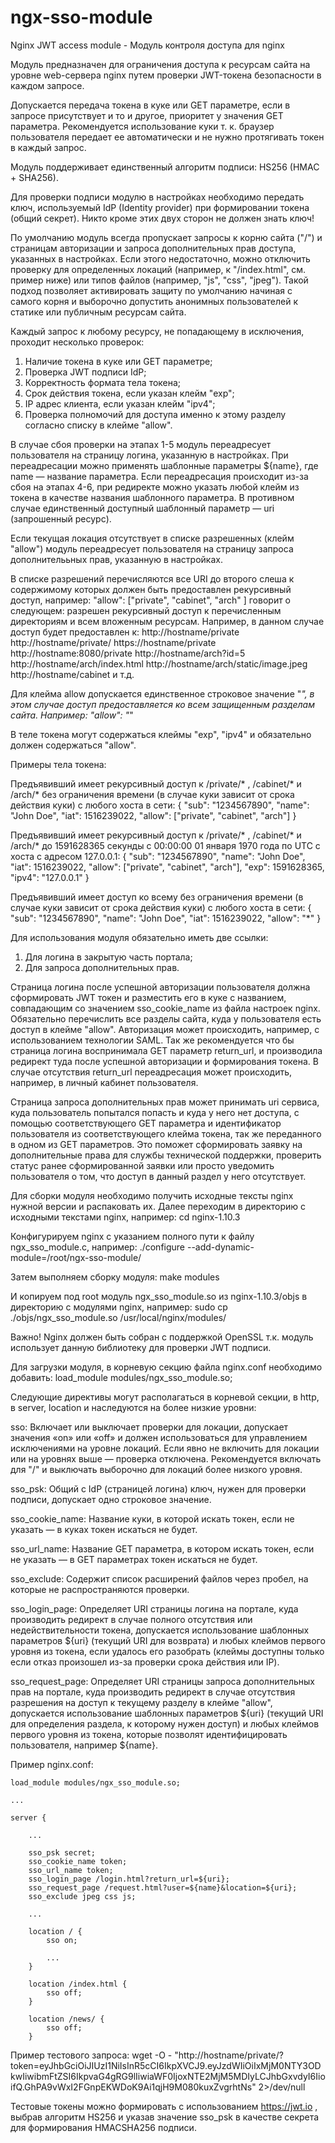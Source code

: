 # ngx-sso-module
Nginx JWT access module - Модуль контроля доступа для nginx

Модуль предназначен для ограничения доступа к ресурсам сайта на уровне web-сервера nginx путем проверки JWT-токена безопасности в каждом запросе.

Допускается передача токена в куке или GET параметре, если в запросе присутствует и то и другое, приоритет у значения GET параметра.
Рекомендуется использование куки т. к. браузер пользователя передает ее автоматически и не нужно протягивать токен в каждый запрос.

Модуль поддерживает единственный алгоритм подписи: HS256 (HMAC + SHA256).

Для проверки подписи модулю в настройках необходимо передать ключ, используемый IdP (Identity provider) при формировании токена (общий секрет). Никто кроме этих двух сторон не должен знать ключ!

По умолчанию модуль всегда пропускает запросы к корню сайта ("/") и страницам авторизации и запроса дополнительных прав доступа, указанных в настройках.
Если этого недостаточно, можно отключить проверку для определенных локаций (например, к "/index.html", см. пример ниже) или типов файлов (например, "js", "css", "jpeg").
Такой подход позволяет активировать защиту по умолчанию начиная с самого корня и выборочно допустить анонимных пользователей к статике или публичным ресурсам сайта.

Каждый запрос к любому ресурсу, не попадающему в исключения, проходит несколько проверок:
1. Наличие токена в куке или GET параметре;
2. Проверка JWT подписи IdP;
3. Корректность формата тела токена;
4. Срок действия токена, если указан клейм "exp";
5. IP адрес клиента, если указан клейм "ipv4";
6. Проверка полномочий для доступа именно к этому разделу согласно списку в клейме "allow".

В случае сбоя проверки на этапах 1-5 модуль переадресует пользователя на страницу логина, указанную в настройках. При переадресации можно применять шаблонные параметры ${name}, где name — название параметра. Если переадресация происходит из-за сбоя на этапах 4-6, при редиректе можно указать любой клейм из токена в качестве названия шаблонного параметра. В противном случае единственный доступный шаблонный параметр — uri (запрошенный ресурс).

Если текущая локация отсутствует в списке разрешенных (клейм "allow") модуль переадресует пользователя на страницу запроса дополнителььных прав, указанную в настройках.

В списке разрешений перечисляются все URI до второго слеша к содержимому которых должен быть предоставлен рекурсивный доступ, например: "allow": ["private", "cabinet", "arch" ]
говорит о следующем: разрешен рекурсивный доступ к перечисленным директориям и всем вложенным ресурсам.
Например, в данном случае доступ будет предоставлен к:
http://hostname/private
http://hostname/private/
https://hostname/private
http://hostname:8080/private
http://hostname/arch?id=5
http://hostname/arch/index.html
http://hostname/arch/static/image.jpeg
http://hostname/cabinet
и т.д.

Для клейма allow допускается единственное строковое значение "*", в этом случае доступ предоставляется ко всем защищенным разделам сайта. Например:
"allow": "*"

В теле токена могут содержаться клеймы "exp", "ipv4" и обязательно должен содержаться "allow".

Примеры тела токена:

Предъявивший имеет рекурсивный доступ к /private/* , /cabinet/* и /arch/* без ограничения времени (в случае куки зависит от срока действия куки) с любого хоста в сети:
{
  "sub": "1234567890",
  "name": "John Doe",
  "iat": 1516239022,
  "allow": ["private", "cabinet", "arch"]
}

Предъявивший имеет рекурсивный доступ к /private/* , /cabinet/* и /arch/* до 1591628365 секунды с 00:00:00 01 января 1970 года по UTC с хоста с адресом 127.0.0.1:
{
  "sub": "1234567890",
  "name": "John Doe",
  "iat": 1516239022,
  "allow": ["private", "cabinet", "arch"],
  "exp": 1591628365,
  "ipv4": "127.0.0.1"
}

Предъявивший имеет доступ ко всему без ограничения времени (в случае куки зависит от срока действия куки) с любого хоста в сети:
{
  "sub": "1234567890",
  "name": "John Doe",
  "iat": 1516239022,
  "allow": "*"
}

Для использования модуля обязательно иметь две ссылки:
1. Для логина в закрытую часть портала;
2. Для запроса дополнительных прав.

Страница логина после успешной авторизации пользователя должна сформировать JWT токен и разместить его в куке с названием, совпадающим со значением sso_cookie_name из файла настроек nginx. Обязательно перечислить все разделы сайта, куда у пользователя есть доступ в клейме "allow". Авторизация может происходить, например, с использованием технологии SAML.
Так же рекомендуется что бы страница логина воспринимала GET параметр return_url, и производила редирект туда после успешной авторизации и формирования токена. В случае отсутствия return_url переадресация может происходить, например, в личный кабинет пользователя.

Страница запроса дополнительных прав может принимать uri сервиса, куда пользователь попытался попасть и куда у него нет доступа, с помощью соответствующего GET параметра и идентификатор пользователя из соответствующего клейма токена, так же переданного в одном из GET параметров.
Это поможет сформировать заявку на дополнительные права для службы технической поддержки, проверить статус ранее сформированной заявки или просто уведомить пользователя о том, что доступ в данный раздел у него отсутствует.

Для сборки модуля необходимо получить исходные тексты nginx нужной версии и распаковать их.
Далее переходим в директорию с исходными текстами nginx, например:
cd nginx-1.10.3

Конфигурируем nginx с указанием полного пути к файлу ngx_sso_module.c, например:
./configure --add-dynamic-module=/root/ngx-sso-module/

Затем выполняем сборку модуля:
make modules

И копируем под root модуль ngx_sso_module.so из nginx-1.10.3/objs в директорию с модулями nginx, например: 
sudo cp ./objs/ngx_sso_module.so /usr/local/nginx/modules/

Важно! Nginx должен быть собран с поддержкой OpenSSL т.к. модуль использует данную библиотеку для проверки JWT подписи.

Для загрузки модуля, в корневую секцию файла nginx.conf необходимо добавить:
load_module modules/ngx_sso_module.so;

Следующие директивы могут располагаться в корневой секции, в http, в server, location и наследуются на более низкие уровни:

sso:
Включает или выключает проверки для локации, допускает значения «on» или «off» и должен использоваться для управлением исключениями на уровне локаций. Если явно не включить для локации или на уровнях выше — проверка отключена. Рекомендуется включать для "/" и выключать выборочно для локаций более низкого уровня.

sso_psk:
Общий с IdP (страницей логина) ключ, нужен для проверки подписи, допускает одно строковое значение.

sso_cookie_name:
Название куки, в которой искать токен, если не указать — в куках токен искаться не будет.

sso_url_name:
Название GET параметра, в котором искать токен, если не указать — в GET параметрах токен искаться не будет.

sso_exclude:
Содержит список расширений файлов через пробел, на которые не распространяются проверки.

sso_login_page:
Определяет URI страницы логина на портале, куда производить редирект в случае полного отсутствия или недействительности токена, допускается использование шаблонных параметров ${uri} (текущий URI для возврата) и любых клеймов первого уровня из токена, если удалось его разобрать (клеймы доступны только если отказ произошел из-за проверки срока действия или IP).

sso_request_page:
Определяет URI страницы запроса дополнительных прав на портале, куда производить редирект в случае отсутствия разрешения на доступ к текущему разделу в клейме "allow", допускается использование шаблонных параметров ${uri} (текущий URI для определения раздела, к которому нужен доступ) и любых клеймов первого уровня из токена, которые позволят идентифицировать пользователя, например ${name}.

Пример nginx.conf:
    
    load_module modules/ngx_sso_module.so;

    ...

    server {

        ...

        sso_psk secret;
        sso_cookie_name token;
        sso_url_name token;
        sso_login_page /login.html?return_url=${uri};
        sso_request_page /request.html?user=${name}&location=${uri};
        sso_exclude jpeg css js;

        ...

        location / {
            sso on;

            ...
        }
 
        location /index.html {
            sso off;
        }

        location /news/ {
            sso off;
        }


Пример тестового запроса:
wget -O - "http://hostname/private/?token=eyJhbGciOiJIUzI1NiIsInR5cCI6IkpXVCJ9.eyJzdWIiOiIxMjM0NTY3ODkwIiwibmFtZSI6IkpvaG4gRG9lIiwiaWF0IjoxNTE2MjM5MDIyLCJhbGxvdyI6IioifQ.GhPA9vWxI2FGnpEKWDoK9Ai1qjH9M080kuxZvgrhtNs" 2>/dev/null

Тестовые токены можно формировать с использованием https://jwt.io , выбрав алгоритм HS256 и указав значение sso_psk в качестве секрета для формирования HMACSHA256 подписи.
